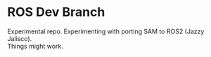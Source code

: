 # ROS Dev Branch

Experimental repo. Experimenting with porting SAM to ROS2 (Jazzy Jalisco).   
Things might work.